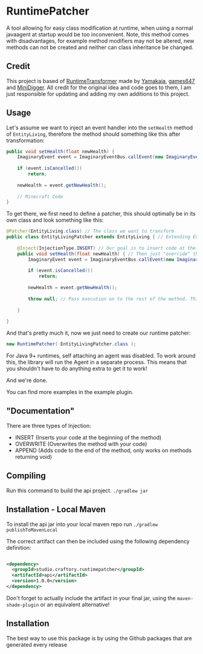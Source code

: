 # RuntimePatcher

A tool allowing for easy class modification at runtime, when using a normal javaagent at startup would be too inconvenient.
Note, this method comes with disadvantages, for example method modifiers may not be altered, new methods can not be created and neither can class inheritance be changed.

## Credit
This project is based of [RuntimeTransformer](https://github.com/Yamakaja/RuntimeTransformer) made by [Yamakaja](https://github.com/Yamakaja), [games647](https://github.com/games647) and 
[MiniDigger](https://github.com/MiniDigger). All credit for the original idea and code goes to them, I am just responsible for updating and adding my own additions to this project.

## Usage

Let's assume we want to inject an event handler into the `setHealth` method of `EntityLiving`,
therefore the method should something like this after transformation:

```java
public void setHealth(float newHealth) {
    ImaginaryEvent event = ImaginaryEventBus.callEvent(new ImaginaryEvent(this, newHealth));
    
    if (event.isCancelled())
        return;
        
    newHealth = event.getNewHealth();
    
    // Minecraft Code
}
```
 
To get there, we first need to define a patcher, this should optimally be in its own class and look something like this:

```java
@Patcher(EntityLiving.class) // The class we want to transform
public class EntityLivingPatcher extends EntityLiving { // Extending EntityLiving in our patcher makes things easier, but isn't required (Which, for example, allows you to patch final classes)
    
    @Inject(InjectionType.INSERT) // Our goal is to insert code at the beginning of the method, and leave everything else intact
    public void setHealth(float newHealth) { // Then just "override" the method as usual, if it is final add an _INJECTED to the method name
        ImaginaryEvent event = ImaginaryEventBus.callEvent(new ImaginaryEvent(this, newHealth)); // Our event handling code from above
            
        if (event.isCancelled())
            return;
            
        newHealth = event.getNewHealth();
        
        throw null; // Pass execution on to the rest of the method. This will be removed at runtime but is required for compilation (At least when the method doesn't return void, so it's not necessary in this case)
        
    }
    
} 
```

And that's pretty much it, now we just need to create our runtime patcher:

```java
new RuntimePatcher( EntityLivingPatcher.class );
```

For Java 9+ runtimes, self attaching an agent was disabled. To work around this, the library will run the Agent in a separate process. This means that you shouldn't have to do anything extra to 
get it to work!

And we're done.

You can find more examples in the example plugin.

## "Documentation"

There are three types of Injection:

- INSERT (Inserts your code at the beginning of the method)
- OVERWRITE (Overwrites the method with your code)
- APPEND (Adds code to the end of the method, only works on methods returning void)

## Compiling

Run this command to build the api project.
`./gradlew jar`

## Installation - Local Maven

To install the api jar into your local maven repo run
`./gradlew publishToMavenLocal`

The correct artifact can then be included using the following dependency definition:

```xml

<dependency>
  <groupId>studio.craftory.runtimepatcher</groupId>
  <artifactId>api</artifactId>
  <version>1.0.0</version>
</dependency>
```

Don't forget to actually include the artifact in your final jar, using the `maven-shade-plugin` or an equivalent alternative!

## Installation

The best way to use this package is by using the Github packages that are generated every release